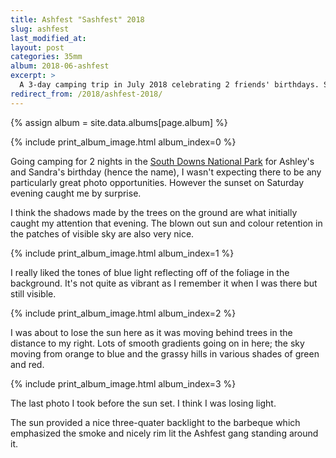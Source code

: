 ```yaml
---
title: Ashfest "Sashfest" 2018
slug: ashfest
last_modified_at:
layout: post
categories: 35mm
album: 2018-06-ashfest
excerpt: >
  A 3-day camping trip in July 2018 celebrating 2 friends' birthdays. See photos (taken on 35mm film) from the South Downs National Park near Selham, Petworth during magic hour and sunset.
redirect_from: /2018/ashfest-2018/
---
```

{% assign album = site.data.albums[page.album] %}

{% include print_album_image.html album_index=0 %}

Going camping for 2 nights in the [South Downs National Park][south-downs] for Ashley's and Sandra's birthday (hence the name), I wasn't expecting there to be any particularly great photo opportunities. However the sunset on Saturday evening caught me by surprise.

I think the shadows made by the trees on the ground are what initially caught my attention that evening. The blown out sun and colour retention in the patches of visible sky are also very nice.

{% include print_album_image.html album_index=1 %}

I really liked the tones of blue light reflecting off of the foliage in the background. It's not quite as vibrant as I remember it when I was there but still visible.

{% include print_album_image.html album_index=2 %}

I was about to lose the sun here as it was moving behind trees in the distance to my right. Lots of smooth gradients going on in here; the sky moving from orange to blue and the grassy hills in various shades of green and red.

{% include print_album_image.html album_index=3 %}

The last photo I took before the sun set. I think I was losing light.

The sun provided a nice three-quater backlight to the barbeque which emphasized the smoke and nicely rim lit the Ashfest gang standing around it.

[south-downs]: https://goo.gl/maps/JdkufFFg8Vy